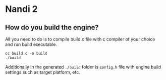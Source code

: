 # Nandi 2

## How do you build the engine?
All you need to do is to compile build.c file with c compiler of your choice and run build executable.
```
cc build.c -o build
./build
```
Additionally in the generated `./build` folder is `config.h` file with engine build settings such as target platform, etc.
